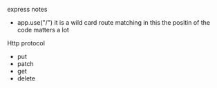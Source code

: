 express notes
- app.use("/") it is a wild card route matching in this the positin of the code matters a lot

Http protocol
- put
- patch
- get 
- delete    

